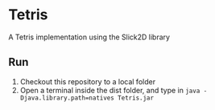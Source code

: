 Tetris
======

A Tetris implementation using the Slick2D library

Run
---
1. Checkout this repository to a local folder
2. Open a terminal inside the dist folder, and type in `java -Djava.library.path=natives Tetris.jar`
